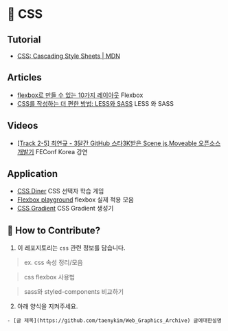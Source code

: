 # 💄 CSS

## Tutorial

- [CSS: Cascading Style Sheets | MDN](https://developer.mozilla.org/en-US/docs/Web/CSS)

## Articles

- [flexbox로 만들 수 있는 10가지 레이아웃](https://d2.naver.com/helloworld/8540176) Flexbox
- [CSS를 작성하는 더 편한 방법: LESS와 SASS](https://taegon.kim/archives/3667) LESS 와 SASS

## Videos

- [[Track 2-5] 최연규 - 3달간 GitHub 스타3K받은 Scene js,Moveable 오픈소스 개발기](https://youtu.be/3HVQhbtALDE) FEConf Korea 강연

## Application

- [CSS Diner](http://flukeout.github.io/) CSS 선택자 학습 게임
- [Flexbox playground](https://codepen.io/enxaneta/full/adLPwv) flexbox 실제 적용 모음
- [CSS Gradient](https://cssgradient.io/) CSS Gradient 생성기

## 👀 How to Contribute?

1. 이 레포지토리는 `css` 관련 정보를 담습니다.

> ex. css 속성 정리/모음

> css flexbox 사용법

> sass와 styled-components 비교하기

2. 아래 양식을 지켜주세요.

```
- [글 제목](https://github.com/taenykim/Web_Graphics_Archive) 글에대한설명
```
